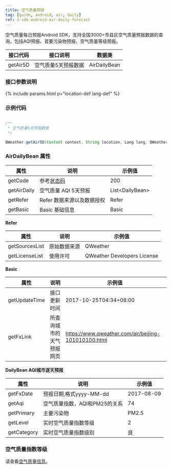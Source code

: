```yaml
---
title: 空气质量预报
tag: [guide, android, air, daily]
ref: 2-sdk-android-air-daily-forecast
---
```


空气质量每日预报Android SDK，支持全国3000+市县区空气质量预报数据的查询，包括AQI预报、首要污染物预报、空气质量等级预报。

| 接口代码| 接口说明             | 数据类       |
| ------------------- | -------- | ------------ |
| getAir5D| 空气质量5天预报数据  | AirDailyBean |

### 接口参数说明

{% include params.html p="location-def lang-def" %}

### 示例代码

```java

/**
 * 空气质量5天预报数据
 */

QWeather.getAir5D(Context context, String location, Lang lang, QWeather.OnResultAirDailyListener listener)

```

### AirDailyBean 属性

| 属性        | 说明                       | 示例值                |
| ----------- | -------------------------- | --------------------- |
| getCode     | 参考[状态码](/docs/resource/status-code/)                    | 200  |
| getAirDaily | 空气质量 AQI 5天预报       | List&lt;DailyBean&gt; |
| getRefer    | Refer 数据来源以及数据授权 | Refer                 |
| getBasic    | Basic 基础信息             | Basic                 |

**Refer**

| 属性           | 说明         | 示例值             |
| -------------- | ------------ | ------------------ |
| getSourcesList | 原始数据来源 | QWeather      |
| getLicenseList | 使用许可     | QWeather Developers License |

**Basic**

| 属性          | 说明                     | 示例值               |
| ------------- | ------------------------ | -------------------- |
| getUpdateTime | 接口更新时间             | 2017-10-25T04:34+08:00     |
| getFxLink     | 所查询城市的天气预报网页 | https://www.qweather.com/air/beijing-101010100.html |

**DailyBean AQI城市逐天预报**

| 属性        | 说明                          | 示例值     |
| ----------- | ----------------------------- | ---------- |
| getFxDate   | 预报日期,格式yyyy-MM-dd       | 2017-08-09 |
| getAqi      | 空气质量指数，AQI和PM25的关系 | 74         |
| getPrimary  | 主要污染物                    | PM2.5       |
| getLevel    | 实时空气质量指数等级          | 2          |
| getCategory | 实时空气质量指数级别          | 良         |

### 空气质量指数等级

请查看[空气质量信息](/docs/resource/air-info/)。
